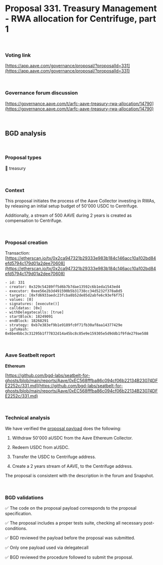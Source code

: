 # Proposal 331. Treasury Management - RWA allocation for Centrifuge, part 1

<br>

### Voting link

[https://app.aave.com/governance/proposal/?proposalId=331](https://app.aave.com/governance/proposal/?proposalId=331)

<br>

### Governance forum discussion

[https://governance.aave.com/t/arfc-aave-treasury-rwa-allocation/14790](https://governance.aave.com/t/arfc-aave-treasury-rwa-allocation/14790)

<br>

## BGD analysis

<br>

### Proposal types

:bank: treasury

<br>

### Context

This proposal initiates the process of the Aave Collector investing in RWAs, by releasing an initial setup budget of 50'000 USDC to Centrifuge.

Additionally, a stream of 500 AAVE during 2 years is created as compensation to Centrifuge.


<br>

### Proposal creation

Transaction: [https://etherscan.io/tx/0x2ca947321b29333e983b184c146acc10a102bd84efd5794c179d01a2dee70608](https://etherscan.io/tx/0x2ca947321b29333e983b184c146acc10a102bd84efd5794c179d01a2dee70608)

```
- id: 331
- creator: 0x329c54289ff5d6b7b7dae13592c6b1eda1543ed4
- executor: 0xee56e2b3d491590b5b31738cc34d5232f378a8d5
- targets: [0xfd6933aedc23fcba8b52de85d2abfe6c93ef6f75]
- values: [0]
- signatures: [execute()]
- calldatas: [0x]
- withDelegatecalls: [true]
- startBlock: 18249091
- endBlock: 18268291
- strategy: 0xb7e383ef9b1e9189fc0f71fb30af8aa14377429e
- ipfsHash: 0x6be4bbc3c31295b1f77832d14a45bc8c85e9e159305e5d9ddb1f9fde279ae588
```

<br>

### Aave Seatbelt report

**Ethereum**

[https://github.com/bgd-labs/seatbelt-for-ghosts/blob/main/reports/Aave/0xEC568fffba86c094cf06b22134B23074DFE2252c/331.md](https://github.com/bgd-labs/seatbelt-for-ghosts/blob/main/reports/Aave/0xEC568fffba86c094cf06b22134B23074DFE2252c/331.md)


<br>

### Technical analysis

We have verified the [proposal payload](https://etherscan.io/address/0xfd6933aedc23fcba8b52de85d2abfe6c93ef6f75#code#F1#L15) does the following:


1. Withdraw 50'000 aUSDC from the Aave Ethereum Collector.

2. Redeem USDC from aUSDC.

3. Transfer the USDC to Centrifuge address.

4. Create a 2 years stream of AAVE, to the Centrifuge address.

The proposal is consistent with the description in the forum and Snapshot.

<br>

### BGD validations

:white_check_mark: The code on the proposal payload corresponds to the proposal specification.

:white_check_mark: The proposal includes a proper tests suite, checking all necessary post-conditions.

:white_check_mark: BGD reviewed the payload before the proposal was submitted.

:white_check_mark: Only one payload used via delegatecall

:white_check_mark: BGD reviewed the procedure followed to submit the proposal.
